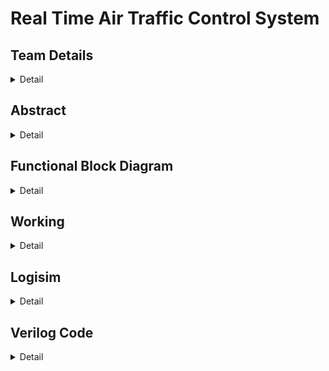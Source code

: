 # Real Time Air Traffic Control System

## Team Details
<details>
  <summary>Detail</summary>

  > Semester: 3rd Sem B. Tech. CSE

  > Section: S1

  > Member-1: Himanshu Singh Patel, 231CS127, himanshusinghpatel.231cs127@nitk.edu.in

  > Member-2: Nishant Kumar, 231CS140, nishantkumar.231cs140@nitk.edu.in

  > Member-3: R Adithya, 231CS146, r.231cs146@nitk.edu.in
</details>


## Abstract
<details>
  <summary>Detail</summary>
  
### Problem Statement and Solution:
  
 This project focuses on developing a Real-Time Air Traffic Control system utilizing digital logic gates to automate key tasks performed by airport control towers. Air traffic control (ATC) is critical for ensuring the safe and efficient operation of airports, where numerous tasks like managing landings, take-offs, and emergencies are traditionally handled by humans. However, human intervention is prone to errors. To address this, we present a fully automated Real-Time Air Traffic Control system, which performs all essential tasks such as runway clearance, weather sensing, terminal and gate chooser and emergency management without manual input. It replaces manual operations with a fully automated process. 
  
### Motivation:
 The motivation for this project arises from the need to reduce human intervention in ATC processes and minimize the possibility of human error, particularly in critical situations like emergency landings and many more. By leveraging digital circuits, the system ensures faster, more accurate decision-making in real-time, thereby enhancing both safety and operational efficiency. In an environment where even minor delays or mistakes can have serious consequences, automating such processes can significantly improve airport management, especially when multiple variables like weather conditions, runway availability, and aircraft fuel status must be considered simultaneously.

### Features:
 Our contribution lies in developing an automated ATC system that receives data from aircraft sensors—range, speed, altitude, and fuel level—as well as weather sensors. A majority voting circuit is incorporated to reduce errors in the sensor inputs, ensuring accurate and reliable data processing. We have integrated a RADAR detection feature, which monitors incoming planes approaching the airport for landing. One of the unique features of this project includes automatic emergency management feature. When an aircraft’s fuel level is critically low or if it has any damage, the system designates it as an emergency, prioritizes its landing, and dispatches ground vehicles to assist. If an aircraft’s fuel is too high, the system prevents it from landing until the fuel level reaches a safe threshold, avoiding potential risks. The system handles emergencies, prioritizes aircraft based on fuel status and other features, and improves the overall safety and reliability of airport operations through a fully automated process.
</details>

## Functional Block Diagram
<details>
  <summary>Detail</summary><br>
  <details>
  <summary>Detailed Diagram:</summary><br>

![S1-T15-ATC drawio1](https://github.com/user-attachments/assets/2180479f-c7b7-4f76-8cf6-069899c3aba1)  
</details>
  
  

Simplified Diagram:

![S1-T15 simplifiedATC drawio](https://github.com/user-attachments/assets/239b9ec2-c1e0-4eae-b124-1f402589f111)

</details>


## Working
<details>
  <summary>Detail</summary>

  ![image](https://github.com/user-attachments/assets/240a793a-cd5b-4d06-8e10-f36563ebce8b)

 ###  Initial Inputs (Start)
 
  The process begins with the system receiving inputs from two different sources, depending on whether the aircraft is landing or taking off.
Landing:      The system gets inputs from a radar that detects an aircraft approaching for landing.
Takeoff:       The plane sends a signal indicating it’s ready to take off. This includes the gate number. 
Simultaneously, weather conditions are monitored to ensure it is safe for either landing or takeoff.

 ### Landing Process
  Flight Detection using Radar
  Once a flight is detected, the system receives data from multiple sensors aboard the plane, such as  speed, range, height, fuel level, and emergency status.
   Weather data is also gathered from the ATC.
  Mnimization of Errors Using Majority Voting Circuit
•	Logic Gate: Majority Voting Circuit (involves AND and OR gates).
   To ensure accurate input data, a majority voting circuit is used. This circuit minimizes the impact of faulty sensor readings.
   For instance, if three sensors are measuring the plane’s speed and two report a speed of 300 knots while one reports 310 knots, the system will choose the majority value.
   This improves reliability by eliminating outliers caused by faulty sensors.
   The system aggregates the majority of correct data for various sensor inputs such as speed, range, and height, using this logic.
   In essence, the majority voting circuit outputs the most frequently reported sensor value, ensuring the plane’s vital data is accurately processed.

  Fuel Status and Emergency Handling
  low fuel
   The system also checks the plane’s fuel level and whether there is any emergency situation.
It automatically considers the situation to be an emergency when fuel is low and when fuel is in excess, its let to be in air until it reaches optimum level. 
Emergency Handling 
The AND, OR  gate is used to detect emergencies by verifying two conditions:
	
  
  If both conditions are met, the AND gate outputs true, signaling an emergency.
  In such cases, the system immediately allocates a dedicated emergency runway and dispatches ground support vehicles such as ambulances and fire trucks to assist the aircraft.
  If no emergency is detected, the system proceeds with checking weather conditions and runway vacancy.
  Weather Checking and Runway Vacancy
   Once the plane’s status is confirmed (no emergency), the system checks the weather conditions  and whether the runway is available for landing.
   Weather Check Using OR Gate
  The OR gate is used to evaluate weather conditions.
 If any part of the weather input is favorable (such as visibility, wind speed, etc.), the system allows the operation to proceed.
For example, if visibility is good and wind speed is within limits, the OR gate outputs true, and the system moves to check runway availability.
However, if all weather conditions are unfavorable, the system waits until the weather improves. We use 12 second timer for that.
Runway Vacancy Using Counter
   Once weather conditions are favorable, the system checks runway availability. An AND gate verifies two conditions:
  	Weather is favorable.
	Runway is vacant.
  If both conditions are true, respective runway is assigned and the plane is cleared for landing.
  Runway Allocation 

   The counter is the core of this system, cycling through the values 0, 1, and 2 to handle the runway assignment.
 •	Counter Values:
  o	Counter = 0: Represents that Runway 1 is available and should be assigned.
  o	Counter = 1: Represents that Runway 2 is available and should be assigned.
  o	Counter = 2: No runway is available, so the timer circuit will be activated.
  If the runway is occupied, the system waits until it becomes vacant, or it engages a 15-second timer to avoid long delays.
  Once the timer stops, the counter is reset to 0 and the same process is repeated (in this case runway 1 is allocated).
  If weather is not good and fuel is excess then there is a timer of 12 second.
   Second Timer 
   If the runway remains occupied, the system initiates a 15-second timer.
   The NOT gate initially holds the allocation, but after 15 seconds, the signal flips, allowing the system to proceed even if the runway is still technically occupied. The AND gate checks that both the weather 
  remains favorable and the 15-second timer has expired. Once both conditions are met, the system allocates the runway for landing.
  Gate Allocation
  The system checks the corresponding gates using the D flip-flops. Each D flip-flop stores either a 0 (indicating the gate is free) or a 1 (indicating the gate is occupied). 
  The system sequentially checks each flip-flop to determine if a gate is available:
	If a gate's flip-flop stores 0, that gate is immediately assigned to the aircraft, and the flip-flop is updated to store 1, marking the gate as occupied.
	If the flip-flop stores 1, the system continues to check the next gate in the sequence.
  In cases where all gates for the selected runway are occupied (i.e., all flip-flops store 1), a timer is triggered. 
  After a specified period, the timer automatically makes one gate vacant by resetting its flip-flop to 0, indicating the gate is free for assignment.
  The system then assigns the newly vacated gate to the aircraft and updates the flip-flop accordingly.
  This method ensures efficient gate utilization while maintaining real-time tracking of gate statuses through the D flip-flops. 
  The memory of the system is dynamically updated based on the status of the gates, ensuring that the system operates smoothly even during peak traffic periods.

### Takeoff
   Takeoff Clearance
   Once the system confirms the runway is clear and weather conditions are favorable, the plane is cleared for takeoff.
   If the runway is occupied for more than 15 seconds, the system forces the allocation to avoid excessive delays.
   Once the plane takes off, it exits the system.
   	Weather Input:
   	This input ensures that the system only allows takeoffs when weather conditions are clear.
   It works in conjunction with logic gates (AND/OR) to either allow or block the process based on the weather.
   	Gate Inputs:
   	Planes waiting for takeoff are represented by gate inputs. Gates 1, 2, and 3 correspond to Runway 1, while Gates 4, 5, and 6 correspond to Runway
    The system prioritizes runway assignment based on the plane’s gate: Runway 1 for gates 1–3, and Runway 2 for gates 4–6.
   	Runway Assigner:
     This module checks the availability of the preferred runway based on gate input.
    If the preferred runway is busy, the system assigns the other runway.
    If both runways are occupied, it triggers a 15-second timer before rechecking availability.
  	Timers:
   	A 12-second timer is used once a runway is assigned to check if the weather remains clear. After the timer finishes, the plane can proceed if conditions are favorable.
    A 15-second timer is triggered if both runways are busy, pausing the system before rechecking runway availability.
      Logic Gates and Runway Status:
  	Logic gates like AND and OR manage the flow of signals, ensuring that takeoffs are only allowed when both the runway is free and the weather is clear. The system also tracks the status of runways (busy or 
     free) using these gates.


  In essence, this circuit automates runway assignments, using logic gates and timers to manage conflicts, weather conditions, and runway availability effectively.
  In summary, the ATC system uses logic gates and a timer to manage inputs and conditions effectively.
  The gates ensure that all necessary factors, such as weather, runway availability, and emergency status, are checked and validated before an aircraft is cleared for takeoff or landing.
  The 12-second and 15 second timer helps prevent unnecessary delays, making the system efficient and responsive.



  
</details>

## Logisim
<details>
  <summary>Detail</summary><br>  

### Radar Input:
![Radar Input](https://github.com/user-attachments/assets/709f26f1-416b-45c6-bcb4-939615090a14)

### Basic Plane Inputs:
![Plane Input](https://github.com/user-attachments/assets/3a55c208-2f63-4706-8e0d-e993521ab382)

### Fuel Inputs:
![Fuel](https://github.com/user-attachments/assets/4ed100ee-235d-48da-940a-0cd8a7c7ba33)


### Majority Circuit Voting:
![Majority Voting Circuit](https://github.com/user-attachments/assets/e4d686e0-f012-4a0b-8244-25b1461a1dd8)


### Timer 12 :
![Timer 12](https://github.com/user-attachments/assets/57dcde00-4f99-4b2c-86eb-2bf0607d6338)


### Timer 15 :
![Timer 15](https://github.com/user-attachments/assets/1ea9113c-757e-4d9d-b14a-b3894b9dbe03)


### Binary To BCD:
![Binary To BCD](https://github.com/user-attachments/assets/abc5d38f-f67d-4bd9-b50e-35fc7ca7c5aa)


### BCD To Display:

![BCD To Display](https://github.com/user-attachments/assets/fbbb09b2-a8b4-4dc1-82ed-de3cd5bfc10e)


### Pulse Generator:
![Pulse Generator](https://github.com/user-attachments/assets/3b0129f5-300e-4ab4-a7ed-d888ef0085d5)



### Binary To Display:
![Binary to Display](https://github.com/user-attachments/assets/7d24819a-bc04-4543-9dd1-629c69cbfe91)


### Gate Chooser Displaay:

![Gate chooser display](https://github.com/user-attachments/assets/19071ceb-c179-41f6-86fc-30b61c057a52)

</details>

## Verilog Code
<details>
  <summary>Detail</summary>
  
  ### Gatelevel

    module AirTrafficControl(
    input wire weather, speed, range, altitude,  
    input wire [1:0] fuel,                      
    input wire emergency,                       
    input wire takeoff_signal,                  
    input wire [2:0] gate_number,               
    output wire [1:0] allocated_runway,         
    output wire [2:0] allocated_gate,           
    output wire timer_active,                   
    output wire [3:0] timer_value               
    );

    wire opt_conditions, fuel_ok, fuel_excess, fuel_shortage;
    wire runway1_available, runway2_available, use_runway1, use_runway2;
    wire [1:0] selected_runway;

    // Weather, speed, range, altitude should be optimum
    and (opt_conditions, weather, speed, range, altitude);

    // Check fuel status: 
    and (fuel_ok, ~fuel[1], fuel[0]);  
    and (fuel_excess, fuel[1], fuel[0]);  
    and (fuel_shortage, ~fuel[1], ~fuel[0]);  

    // Emergency case or fuel shortage --> allocate runway 0
    wire emergency_or_fuel_shortage;
    or (emergency_or_fuel_shortage, emergency, fuel_shortage);

    // Runway allocation logic
    wire runway1_free, runway2_free;  
    not (runway1_available, runway1_free);  
    not (runway2_available, runway2_free); 

    // Runway 1 allocation if all conditions are optimum and it's available
    and (use_runway1, opt_conditions, runway1_available, fuel_ok);

    // Runway 2 allocation if Runway 1 is occupied and it's available
    and (use_runway2, opt_conditions, runway2_available, fuel_ok);

        assign selected_runway = (use_runway1) ? 2'b01 : 
                             (use_runway2) ? 2'b10 : 
      2'b00;  

    // Output assigned runway
    assign allocated_runway = emergency_or_fuel_shortage ? 2'b00 : selected_runway;

    // Simple gate allocation: this is a simplified version
    wire [2:0] next_gate_runway1 = 3'b001;  // Fixed gate numbers for now
    wire [2:0] next_gate_runway2 = 3'b100;

    assign allocated_gate = (allocated_runway == 2'b01) ? next_gate_runway1 :
                            (allocated_runway == 2'b10) ? next_gate_runway2 : 3'b000;  // Default gate 0 for runway 0

    // Timer logic
    wire weather_bad, start_timer_fuel_excess;
    not (weather_bad, weather);
    and (start_timer_fuel_excess, fuel_excess, ~emergency);

    assign timer_active = weather_bad | start_timer_fuel_excess;
    assign timer_value = (weather_bad) ? 4'b1100 :  // 12 seconds
                        (start_timer_fuel_excess) ? 4'b1111 :  // 15 seconds
                        4'b0000;  // Default, no timer

    endmodule

  ### Behavioural 
    module AirTrafficControl(
    input radar,
    input wire weather, speed, range, altitude,  
    input wire [1:0] fuel,                      
    input wire emergency,                       
    input wire takeoff_signal,                  
    input wire [2:0] gate_number,               
    output reg [1:0] allocated_runway,          
    output reg [2:0] allocated_gate,            
    output reg timer_active,                    
    output reg [3:0] timer_value                
     );

    // Runway availability and gate allocation status
    reg runway1_occupied = 0;  
    reg runway2_occupied = 0;  
    reg [2:0] next_gate_runway1 = 3'b001;  
    reg [2:0] next_gate_runway2 = 3'b100;
    
    always @(*) begin
        allocated_runway = 2'b00;  
        allocated_gate = 3'b000;   
        timer_active = 0;
        timer_value = 4'b0000;

        // Landing part
        if (emergency || (fuel == 2'b00)) begin
            // Emergency or fuel shortage, allocate runway 0 (emergency)
            allocated_runway = 2'b00;
            allocated_gate = 3'b000; 
        end
        else if (weather && speed && range && altitude && (fuel == 2'b10 || fuel == 2'b01)) begin
            // All conditions are optimum, allocate runway 1 first
            if (!runway1_occupied) begin
                allocated_runway = 2'b01;  
                allocated_gate = next_gate_runway1;
            end
            else if (!runway2_occupied) begin
                allocated_runway = 2'b10;  
                allocated_gate = next_gate_runway2;
            end
        end
        else if (!weather) begin
            // If weather is not good, start a 12-second timer before allocating
            timer_active = 1;
            timer_value = 4'b1100;
            allocated_runway = (!runway1_occupied) ? 2'b01 : 2'b10; 
            allocated_gate = (!runway1_occupied) ? next_gate_runway1 : next_gate_runway2;
        end
        else if (fuel == 2'b11) begin
            // Fuel is in excess, start a 15-second timer before allocating
            timer_active = 1;
            timer_value = 4'b1111;
            allocated_runway = (!runway1_occupied) ? 2'b01 : 2'b10;  
            allocated_gate = (!runway1_occupied) ? next_gate_runway1 : next_gate_runway2;
        end

        if (allocated_runway == 2'b01) begin
            next_gate_runway1 = next_gate_runway1 + 1;
            if (next_gate_runway1 > 3'b011) next_gate_runway1 = 3'b001;  // Reset gate to 1 after 3
            runway1_occupied = 1;
        end
        else if (allocated_runway == 2'b10) begin
            next_gate_runway2 = next_gate_runway2 + 1;
            if (next_gate_runway2 > 3'b110) next_gate_runway2 = 3'b100; 
            runway2_occupied = 1;
        end

        // Takeoff part
        if (takeoff_signal) begin
            if (!weather) begin
                // Weather is not good, start 15 seconds countdown
                timer_active = 1;
                timer_value = 4'b1111; 
            end
            allocated_runway = (gate_number <= 3) ? 2'b01 : 2'b10;  
        end
    end
    endmodule


### Testbench

     module AirTrafficControl_tb;

    // Inputs
    reg radar;
    reg weather;
    reg speed;
    reg range;
    reg altitude;
    reg [1:0] fuel;
    reg emergency;
    reg takeoff_signal;
    reg [2:0] gate_number;

    // Outputs
    wire [1:0] allocated_runway;
    wire [2:0] allocated_gate;
    wire timer_active;
    wire [3:0] timer_value;

    AirTrafficControl uut (
        .weather(weather), 
        .speed(speed), 
        .range(range), 
        .altitude(altitude), 
        .fuel(fuel), 
        .emergency(emergency), 
        .takeoff_signal(takeoff_signal), 
        .gate_number(gate_number), 
        .allocated_runway(allocated_runway), 
        .allocated_gate(allocated_gate), 
        .timer_active(timer_active), 
        .timer_value(timer_value)
    );

    initial begin
        $monitor("Time: %4t | Emergency: %b | Weather: %b | Speed: %b | Range: %b | Altitude: %b | Fuel: %b | Timer Active: %b | Timer Value: %d| Allocated Runway: %b | Allocated Gate: %b ", 
            $time, emergency, weather, speed, range, altitude, fuel, timer_active, timer_value, allocated_runway, allocated_gate);

        // Initialize Inputs
        radar = 0;
        weather = 1;
        speed = 1;
        range = 1;
        altitude = 1;
        fuel = 2'b00;
        emergency = 0;
        takeoff_signal = 0;
        gate_number = 3'b000;

        // Emergency scenario - Runway 0 should be allocated
        #10;
        radar= 1;
        emergency = 1;
        #10 fuel = 2'b01;

        //  Fuel shortage (emergency scenario) - Runway 0 should be allocated
        #10  emergency = 0;

        //Everything normal
        #10  fuel = 2'b01;  

        // Weather not good - Start 12-second timer, then allocate available runway
        #10 weather = 1;
        #10 weather = 0; 

        //  Fuel excess - Start 15-second timer, then allocate available runway
        #10 fuel = 2'b11; 
        #10 fuel = 2'b10; 

        // Takeoff Part//
        // Weather not good for takeoff, timer countdown
        #10 takeoff_signal = 1; gate_number = 3'b001; weather = 0;

        $monitor("Time: %4t | Weather: %b | Takeoff Signal: %b | Gate: %b | Timer Active: %b | Timer Value: %d| Allocated Runway: %b ", 
            $time, weather, takeoff_signal, gate_number, timer_active, timer_value, allocated_runway);

        #10 weather = 1; 

        // Test 8: Takeoff with gate 4, Runway 2 should be allocated
        #10 gate_number = 3'b100; 
        #10 gate_number = 3'b110;

        #10 $finish;
    end

    endmodule






   
</details>


